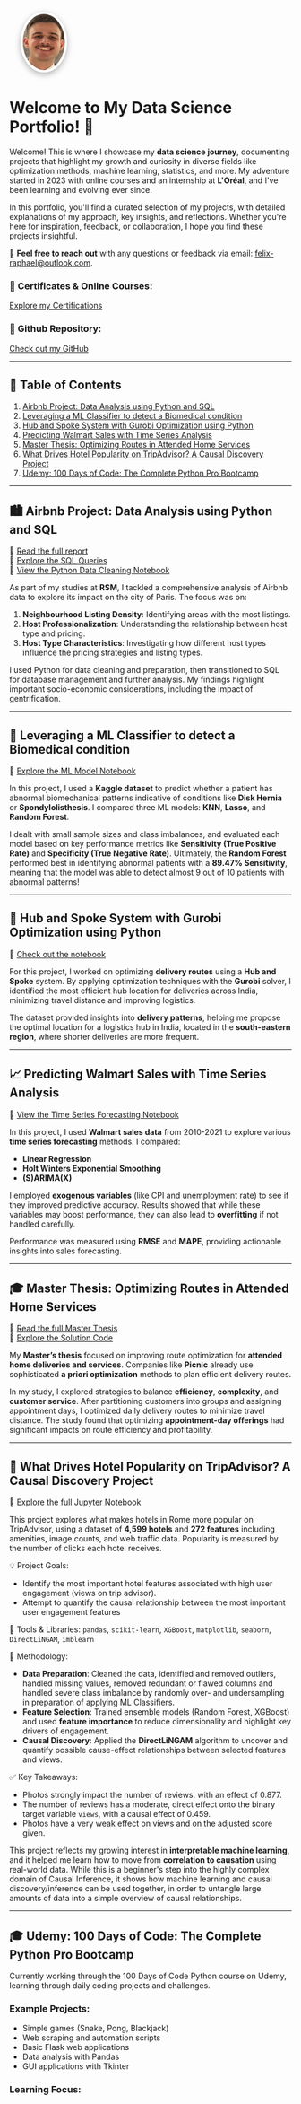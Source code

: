 <!-- Header section with background and profile image -->
<div style="position: relative; height: 280px; background-image: url('html_files/ML_wallpaper.jpg'); background-size: cover; border-radius: 12px; margin-bottom: 20px;">

  <div style="position: absolute; bottom: -50px; left: 20px;">
    <img src="html_files/20250410_105955000_iOS.png" alt="Profile Image" width="75" height="100" style="border-radius: 50%; border: 4px solid white; box-shadow: 0px 4px 12px rgba(0,0,0,0.3);" />
  </div>
</div>

<br><br>

# **Welcome to My Data Science Portfolio!** 🎉

Welcome! This is where I showcase my **data science journey**, documenting projects that highlight my growth and curiosity in diverse fields like optimization methods, machine learning, statistics, and more. My adventure started in 2023 with online courses and an internship at **L'Oréal**, and I've been learning and evolving ever since.

In this portfolio, you'll find a curated selection of my projects, with detailed explanations of my approach, key insights, and reflections. Whether you're here for inspiration, feedback, or collaboration, I hope you find these projects insightful. 

💌 **Feel free to reach out** with any questions or feedback via email: [felix-raphael@outlook.com](mailto:felix-raphael@outlook.com).

### 🌟 **Certificates & Online Courses**:
[Explore my Certifications](html_files/index.html)

### 📂 **Github Repository**:  
[Check out my GitHub](https://github.com/FelixRaph/Data-Science-Portfolio)

---

## 📑 **Table of Contents**

1. [Airbnb Project: Data Analysis using Python and SQL](#%EF%B8%8F-airbnb-project-data-analysis-using-python-and-sql)
2. [Leveraging a ML Classifier to detect a Biomedical condition](#-leveraging-a-ml-classifier-to-detect-a-biomedical-condition)
3. [Hub and Spoke System with Gurobi Optimization using Python](#-hub-and-spoke-system-with-gurobi-optimization-using-python)
4. [Predicting Walmart Sales with Time Series Analysis](#-predicting-walmart-sales-with-time-series-analysis)
5. [Master Thesis: Optimizing Routes in Attended Home Services](#-master-thesis-optimizing-routes-in-attended-home-services)
6. [What Drives Hotel Popularity on TripAdvisor? A Causal Discovery Project](#what-drives-hotel-popularity-on-tripadvisor?-a-causal-discovery-project)
7. [Udemy: 100 Days of Code: The Complete Python Pro Bootcamp](#-udemy-100-days-of-code-the-complete-python-pro-bootcamp)

---

## 🏙️ **Airbnb Project: Data Analysis using Python and SQL** 

🔗 [Read the full report](Airbnb%20Project/Project%20Report.pdf)  
🔗 [Explore the SQL Queries](Airbnb%20Project/SQL%20queries.txt)  
🔗 [View the Python Data Cleaning Notebook](Airbnb%20Project/Data%20Cleaning.ipynb)

As part of my studies at **RSM**, I tackled a comprehensive analysis of Airbnb data to explore its impact on the city of Paris. The focus was on:

1. **Neighbourhood Listing Density**: Identifying areas with the most listings.
2. **Host Professionalization**: Understanding the relationship between host type and pricing.
3. **Host Type Characteristics**: Investigating how different host types influence the pricing strategies and listing types.

I used Python for data cleaning and preparation, then transitioned to SQL for database management and further analysis. My findings highlight important socio-economic considerations, including the impact of gentrification.

---

## 🧬 **Leveraging a ML Classifier to detect a Biomedical condition** 

🔗 [Explore the ML Model Notebook](html_files/BioMed_Case_ML_Model_hmtlfile.html)

In this project, I used a **Kaggle dataset** to predict whether a patient has abnormal biomechanical patterns indicative of conditions like **Disk Hernia** or **Spondylolisthesis**. I compared three ML models: **KNN**, **Lasso**, and **Random Forest**.

I dealt with small sample sizes and class imbalances, and evaluated each model based on key performance metrics like **Sensitivity (True Positive Rate)** and **Specificity (True Negative Rate)**. Ultimately, the **Random Forest** performed best in identifying abnormal patients with a **89.47% Sensitivity**, meaning that the model was able to detect almost 9 out of 10 patients with abnormal patterns!

---

## 🚚 **Hub and Spoke System with Gurobi Optimization using Python** 

🔗 [Check out the notebook](html_files/Gurobi_Optimization_Model.html)

For this project, I worked on optimizing **delivery routes** using a **Hub and Spoke** system. By applying optimization techniques with the **Gurobi** solver, I identified the most efficient hub location for deliveries across India, minimizing travel distance and improving logistics. 

The dataset provided insights into **delivery patterns**, helping me propose the optimal location for a logistics hub in India, located in the **south-eastern region**, where shorter deliveries are more frequent.

---

## 📈 **Predicting Walmart Sales with Time Series Analysis** 

🔗 [View the Time Series Forecasting Notebook](html_files/Time_Series_Forecasting.html)

In this project, I used **Walmart sales data** from 2010-2021 to explore various **time series forecasting** methods. I compared:

- **Linear Regression**
- **Holt Winters Exponential Smoothing**
- **(S)ARIMA(X)**

I employed **exogenous variables** (like CPI and unemployment rate) to see if they improved predictive accuracy. Results showed that while these variables may boost performance, they can also lead to **overfitting** if not handled carefully.

Performance was measured using **RMSE** and **MAPE**, providing actionable insights into sales forecasting.

---

## 🎓 **Master Thesis: Optimizing Routes in Attended Home Services** 

🔗 [Read the full Master Thesis](html_files/MasterThesis.html)  
🔗 [Explore the Solution Code](html_files/Solution_Code_stage2_final.py)

My **Master’s thesis** focused on improving route optimization for **attended home deliveries and services**. Companies like **Picnic** already use sophisticated **a priori optimization** methods to plan efficient delivery routes. 

In my study, I explored strategies to balance **efficiency**, **complexity**, and **customer service**. After partitioning customers into groups and assigning appointment days, I optimized daily delivery routes to minimize travel distance. The study found that optimizing **appointment-day offerings** had significant impacts on route efficiency and profitability.


---

## 🏨 **What Drives Hotel Popularity on TripAdvisor? A Causal Discovery Project**

🔗 [Explore the full Jupyter Notebook](html_files/CausalDiscovery_TripAdvisor.html)

This project explores what makes hotels in Rome more popular on TripAdvisor, using a dataset of **4,599 hotels** and **272 features** including amenities, image counts, and web traffic data. Popularity is measured by the number of clicks each hotel receives.

💡 Project Goals:
- Identify the most important hotel features associated with high user engagement (views on trip advisor).
- Attempt to quantify the causal relationship between the most important user engagement features 

🔧 Tools & Libraries:
`pandas`, `scikit-learn`, `XGBoost`, `matplotlib`, `seaborn`, `DirectLiNGAM`, `imblearn`

🧠 Methodology:
- **Data Preparation**: Cleaned the data, identified and removed outliers, handled missing values, removed redundant or flawed columns and handled severe class imbalance by randomly over- and undersampling in preparation of applying ML Classifiers.
- **Feature Selection**: Trained ensemble models (Random Forest, XGBoost) and used **feature importance** to reduce dimensionality and highlight key drivers of engagement.
- **Causal Discovery**: Applied the **DirectLiNGAM** algorithm to uncover and quantify possible cause-effect relationships between selected features and views.

✅ Key Takeaways:
- Photos strongly impact the number of reviews, with an effect of 0.877.
- The number of reviews has a moderate, direct effect onto the binary target variable `views`, with a causal effect of 0.459.
- Photos have a very weak effect on views and on the adjusted score given.

This project reflects my growing interest in **interpretable machine learning**, and it helped me learn how to move from **correlation to causation** using real-world data. While this is a beginner's step into the highly complex domain of Causal Inference, it shows how machine learning and causal discovery/inference can be used together, in order to untangle large amounts of data into a simple overview of causal relationships. 


---

## 🎓 **Udemy: 100 Days of Code: The Complete Python Pro Bootcamp**

Currently working through the 100 Days of Code Python course on Udemy, learning through daily coding projects and challenges.

### Example Projects:
- Simple games (Snake, Pong, Blackjack)
- Web scraping and automation scripts
- Basic Flask web applications
- Data analysis with Pandas
- GUI applications with Tkinter

### Learning Focus:
- Python fundamentals and OOP
- Web development basics (HTML, CSS, Flask)
- Working with APIs and databases
- Data manipulation and visualization
- Automation and scripting

Building practical coding skills one day at a time!

Check out the course here: [Course details on udemy](https://www.udemy.com/course/100-days-of-code/?couponCode=PLOYALTY0923)

Follow some of the projects I am building along the way in [this notebook](html_files/100DaysofCode_Projects.html)


---

I hope you enjoy exploring these projects and insights! Stay tuned for more exciting additions in the future. 🚀
